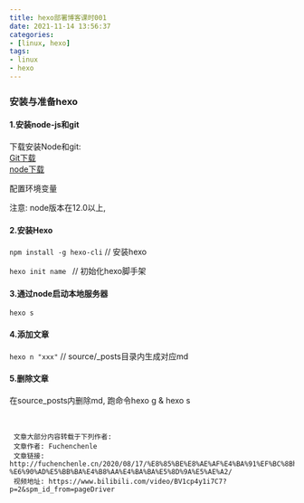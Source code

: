```yaml
---
title: hexo部署博客课时001  
date: 2021-11-14 13:56:37  
categories:  
- [linux, hexo]  
tags:  
- linux
- hexo
---
```


### 安装与准备hexo

#### 1.安装node-js和git

下载安装Node和git:  
[Git下载](https://git-scm.com/downloads)  
[node下载](https://nodejs.org/zh-cn/)  

配置环境变量

注意: node版本在12.0以上,

#### 2.安装Hexo

`npm install -g hexo-cli`	// 安装hexo

`hexo init name `		    // 初始化hexo脚手架

#### 3.通过node启动本地服务器

`hexo s`

#### 4.添加文章

`hexo n "xxx"`	// source/_posts目录内生成对应md

#### 5.删除文章
在source_posts内删除md, 跑命令hexo g & hexo s

&nbsp;

```
 文章大部分内容转载于下列作者:
 文章作者: Fuchenchenle
 文章链接: http://fuchenchenle.cn/2020/08/17/%E8%85%BE%E8%AE%AF%E4%BA%91%EF%BC%8Bhexo-%E6%90%AD%E5%BB%BA%E4%B8%AA%E4%BA%BA%E5%8D%9A%E5%AE%A2/
 视频地址: https://www.bilibili.com/video/BV1cp4y1i7C7?p=2&spm_id_from=pageDriver
```